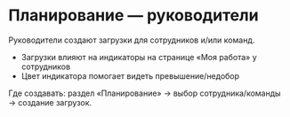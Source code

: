 # Планирование — руководители

Руководители создают загрузки для сотрудников и/или команд.

- Загрузки влияют на индикаторы на странице «Моя работа» у сотрудников
- Цвет индикатора помогает видеть превышение/недобор

Где создавать: раздел «Планирование» → выбор сотрудника/команды → создание загрузок.
